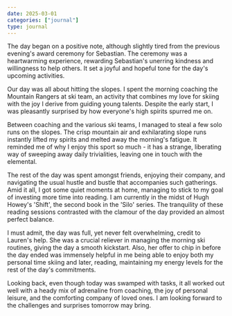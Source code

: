 ```yaml
---
date: 2025-03-01
categories: ["journal"]
type: journal
---
```


The day began on a positive note, although slightly tired from the previous evening's award ceremony for Sebastian. The ceremony was a heartwarming experience, rewarding Sebastian's unerring kindness and willingness to help others. It set a joyful and hopeful tone for the day's upcoming activities. 

Our day was all about hitting the slopes. I spent the morning coaching the Mountain Rangers at ski team, an activity that combines my love for skiing with the joy I derive from guiding young talents. Despite the early start, I was pleasantly surprised by how everyone's high spirits spurred me on.

Between coaching and the various ski teams, I managed to steal a few solo runs on the slopes. The crisp mountain air and exhilarating slope runs instantly lifted my spirits and melted away the morning's fatigue. It reminded me of why I enjoy this sport so much - it has a strange, liberating way of sweeping away daily trivialities, leaving one in touch with the elemental. 

The rest of the day was spent amongst friends, enjoying their company, and navigating the usual hustle and bustle that accompanies such gatherings. Amid it all, I got some quiet moments at home, managing to stick to my goal of investing more time into reading. I am currently in the midst of Hugh Howey's 'Shift', the second book in the 'Silo' series. The tranquility of these reading sessions contrasted with the clamour of the day provided an almost perfect balance. 

I must admit, the day was full, yet never felt overwhelming, credit to Lauren's help. She was a crucial reliever in managing the morning ski routines, giving the day a smooth kickstart. Also, her offer to chip in before the day ended was immensely helpful in me being able to enjoy both my personal time skiing and later, reading, maintaining my energy levels for the rest of the day's commitments. 

Looking back, even though today was swamped with tasks, it all worked out well with a heady mix of adrenaline from coaching, the joy of personal leisure, and the comforting company of loved ones. I am looking forward to the challenges and surprises tomorrow may bring.